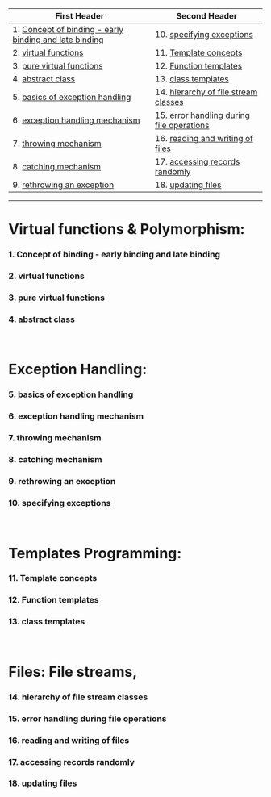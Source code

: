 | First Header                                                 | Second Header                                    |
| ------------------------------------------------------------ | ------------------------------------------------ |
| 1. [Concept of binding - early binding and late binding](#1) | 10. [specifying exceptions](#10)                 |
| 2. [virtual functions](#2)                                   | 11. [Template concepts](#11)                     |
| 3. [pure virtual functions](#3)                              | 12. [Function templates](#12)                    |
| 4. [abstract class](#4)                                      | 13. [class templates](#13)                       |
| 5. [basics of exception handling](#5)                        | 14. [hierarchy of file stream classes](#14)      |
| 6. [exception handling mechanism](#6)                        | 15. [error handling during file operations](#15) |
| 7. [throwing mechanism](#7)                                  | 16. [reading and writing of files](#16)          |
| 8. [catching mechanism](#8)                                  | 17. [accessing records randomly](#17)            |
| 9. [rethrowing an exception](#9)                             | 18. [updating files](#18)                        |

---

# Virtual functions & Polymorphism:

### 1. Concept of binding - early binding and late binding<a id="1"></a>

### 2. virtual functions<a id="2"></a>

### 3. pure virtual functions<a id="3"></a>

### 4. abstract class<a id="4"></a>

<br>

# Exception Handling:

### 5. basics of exception handling<a id="5"></a>

### 6. exception handling mechanism<a id="6"></a>

### 7. throwing mechanism<a id="7"></a>

### 8. catching mechanism<a id="8"></a>

### 9. rethrowing an exception<a id="9"></a>

### 10. specifying exceptions<a id="10"></a>

<br>

# Templates Programming:

### 11. Template concepts<a id="11"></a>

### 12. Function templates<a id="12"></a>

### 13. class templates<a id="13"></a>

<br>

# Files: File streams,

### 14. hierarchy of file stream classes<a id="14"></a>

### 15. error handling during file operations<a id="15"></a>

### 16. reading and writing of files<a id="16"></a>

### 17. accessing records randomly<a id="17"></a>

### 18. updating files<a id="18"></a>
